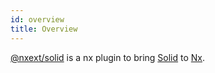 ```yaml
---
id: overview
title: Overview
---
```


[@nxext/solid](https://github.com/nxext/nx-extensions/tree/master/packages/solid) is a nx plugin to bring [Solid](https://solid.dev/) to [Nx](https://nx.dev/).
